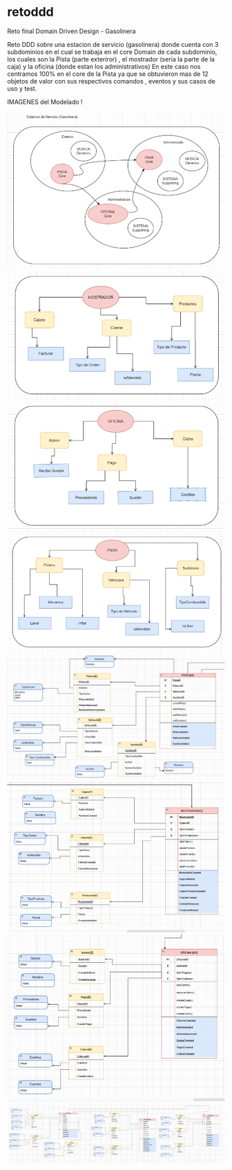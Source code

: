 # retoddd


Reto final Domain Driven Design - Gasolinera

Reto DDD sobre una estacion de servicio (gasolinera) donde cuenta con 3 subdominios en el cual se trabaja en el core Domain de cada subdominio, los cuales son la Pista (parte exteriror) , el mostrador (seria la parte de la caja) y la oficina (donde estan los administrativos)
En este caso nos centramos 100% en el core de la Pista ya que se obtuvieron mas de 12 objetos de valor con sus respectivos comandos , eventos y sus casos de uso y test.

IMAGENES del Modelado !


![img.png](https://raw.githubusercontent.com/luchoca/retoddd/main/img/Big%20Picture%20Gasolinera.png)
![img.png](https://raw.githubusercontent.com/luchoca/retoddd/main/img/SubDomain-Mostrador.png)
![img.png](https://raw.githubusercontent.com/luchoca/retoddd/main/img/SubDomain-Oficina.png)
![img.png](https://raw.githubusercontent.com/luchoca/retoddd/main/img/SubDomain-Pista.png)
![img.png](https://raw.githubusercontent.com/luchoca/retoddd/main/img/Modelo%20Dominio%20-%20Pista.png)
![img.png](https://raw.githubusercontent.com/luchoca/retoddd/main/img/Modelo%20Dominio%20-%20Mostrador.png)
![img.png](https://raw.githubusercontent.com/luchoca/retoddd/main/img/Modelo%20Dominio%20-%20Oficina.png)
![img.png](https://raw.githubusercontent.com/luchoca/retoddd/main/img/Modelo%20Dominio%20Gasolinera.png)
